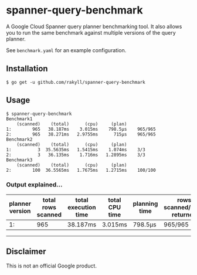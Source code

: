 # spanner-query-benchmark

A Google Cloud Spanner query planner benchmarking tool.
It also allows you to run the same benchmark against
multiple versions of the query planner.

See `benchmark.yaml` for an example configuration.

## Installation

```
$ go get -u github.com/rakyll/spanner-query-benchmark
```

## Usage

```
$ spanner-query-benchmark
Benchmark1
    (scanned)    (total)      (cpu)     (plan)
1:        965   38.187ms    3.015ms    798.5µs    965/965
2:        965   38.271ms   2.9755ms      715µs    965/965
Benchmark2
    (scanned)    (total)      (cpu)     (plan)
1:          3  35.5635ms   1.5415ms    1.074ms    3/3
2:          3   36.135ms    1.716ms   1.2895ms    3/3
Benchmark3
    (scanned)    (total)      (cpu)     (plan)
2:        100  36.5565ms   1.7675ms   1.2715ms    100/100
```

### Output explained...

| planner version | total rows scanned | total execution time | total CPU time | planning time | rows scanned/rows returned |
|-|-|-|-|-|-|
| 1: | 965  | 38.187ms | 3.015ms | 798.5µs | 965/965 |

---

## Disclaimer

This is not an official Google product.